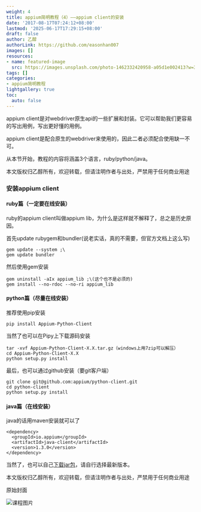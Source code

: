 ```yaml
---
weight: 4
title: appium简明教程（4）——appium client的安装
date: '2017-08-17T07:24:12+08:00'
lastmod: '2025-06-17T17:29:15+08:00'
draft: false
author: 乙醇
authorLink: https://github.com/easonhan007
images: []
resources:
- name: featured-image
  src: https://images.unsplash.com/photo-1462332420958-a05d1e002413?w=300
tags: []
categories:
- appium简明教程
lightgallery: true
toc:
  auto: false
---
```




appium client是对webdriver原生api的一些扩展和封装。它可以帮助我们更容易的写出用例，写出更好懂的用例。

appium client是配合原生的webdriver来使用的，因此二者必须配合使用缺一不可。

从本节开始，教程的内容将涵盖3个语言，ruby/python/java。

本文版权归乙醇所有，欢迎转载，但请注明作者与出处，严禁用于任何商业用途

### 安装appium client

#### ruby篇（一定要在线安装）

ruby的appium client叫做appium lib，为什么是这样就不解释了，总之是历史原因。

首先update rubygem和bundler(说老实话，真的不需要，但官方文档上这么写)

```
gem update --system ;\
gem update bundler
```

然后使用gem安装

```
gem uninstall -aIx appium_lib ;\(这个也不是必须的)
gem install --no-rdoc --no-ri appium_lib
```

#### python篇（尽量在线安装）

推荐使用pip安装

```
pip install Appium-Python-Client
```

当然了也可以在Pipy上下载源码安装

```
tar -xvf Appium-Python-Client-X.X.tar.gz（windows上用7zip可以解压）
cd Appium-Python-Client-X.X
python setup.py install
```

最后，也可以通过github安装（要git客户端）

```
git clone git@github.com:appium/python-client.git
cd python-client
python setup.py install
```

#### java篇（在线安装）

java的话用maven安装就可以了

```
<dependency>
  <groupId>io.appium</groupId>
  <artifactId>java-client</artifactId>
  <version>1.3.0</version>
</dependency>
```

当然了，也可以自己[下载jar包](http://search.maven.org/#search%7Cgav%7C1%7Cg%3A%22io.appium%22%20AND%20a%3A%22java-client%22)，请自行选择最新版本。

本文版权归乙醇所有，欢迎转载，但请注明作者与出处，严禁用于任何商业用途




原始封面

![课程图片](https://images.unsplash.com/photo-1462332420958-a05d1e002413?w=300)

